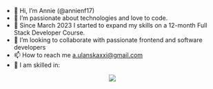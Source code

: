 - 👋 Hi, I’m Annie (@annienf17)
- 👀 I’m passionate about technologies and love to code.
- 🌱 Since March 2023 I started to expand my skills on a 12-month Full Stack Developer Course.
- 💞️ I’m looking to collaborate with passionate frontend and software developers
- 📫 How to reach me a.ulanskaxxi@gmail.com
- 💞️ I am skilled in: 
<p align="center">
  <a href="https://skillicons.dev">
    <img src="https://skillicons.dev/icons?i=wordpress,git,github,html,css,sass,js,react,figma,xd,vscode,ps" />
  </a>
</p>

<!---
annienf17/annienf17 is a ✨ special ✨ repository because its `README.md` (this file) appears on your GitHub profile.
You can click the Preview link to take a look at your changes.
--->
